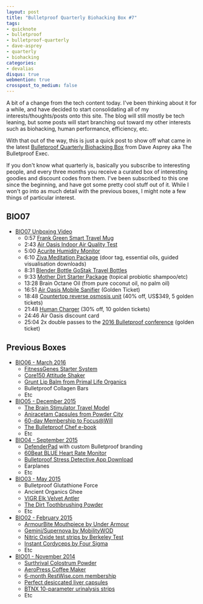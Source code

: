 ```yaml
---
layout: post
title: "Bulletproof Quarterly Biohacking Box #7"
tags:
- quicknote
- bulletproof
- bulletproof-quarterly
- dave-asprey
- quarterly
- biohacking
categories:
- devalias
disqus: true
webmention: true
crosspost_to_medium: false
---
```


A bit of a change from the tech content today. I've been thinking about it for a while, and have decided to start consolidating all of my interests/thoughts/posts onto this site. The blog will still mostly be tech leaning, but some posts will start branching out toward my other interests such as biohacking, human performance, efficiency, etc.

With that out of the way, this is just a quick post to show off what came in the latest [Bulletproof Quarterly Biohacking Box](https://quarterly.co/products/daveasprey) from Dave Asprey aka The Bulletproof Exec.

If you don't know what quarterly is, basically you subscribe to interesting people, and every three months you receive a curated box of interesting goodies and discount codes from them. I've been subscribed to this one since the beginning, and have got some pretty cool stuff out of it. While I won't go into as much detail with the previous boxes, I might note a few things of particular interest.

## BIO07

* [BIO07 Unboxing Video](https://quarterly.co/BIO07)
  * 0:57 [Frank Green Smart Travel Mug](https://frankgreen.com.au/shop/coffee-cups.html)
  * 2:43 [Air Oasis Indoor Air Quality Test](http://www.airoasis.com/shop/air-quality-test-kit)
  * 5:00 [Acurite Humidity Monitor](https://www.acurite.com/environments/humidity.html)
  * 6:10 [Ziva Meditation Package](https://www.zivameditation.com/) (door tag, essential oils, guided visualisation downloads)
  * 8:31 [Blender Bottle GoStak Travel Bottles](http://www.blenderbottle.com/shaker-bottles/blenderbottle-gostak)
  * 9:33 [Mother Dirt Starter Package](http://motherdirt.com/) (topical probiotic shampoo/etc)
  * 13:28 Brain Octane Oil (from pure coconut oil, no palm oil)
  * 16:51 [Air Oasis Mobile Sanifier](http://www.airoasis.com/shop/air-oasis-mobile-sanifier) (Golden Ticket)
  * 18:48 [Countertop reverse osmosis unit](https://www.aquatruwater.com/) (40% off, US$349, 5 golden tickets)
  * 21:48 [Human Charger](http://www.humancharger.com/) (30% off, 10 golden tickets)
  * 24:46 Air Oasis discount card
  * 25:04 2x double passes to the [2016 Bulletproof conference](http://www.bulletproof.com/conference/) (golden ticket)

## Previous Boxes

* [BIO06 - March 2016](https://quarterly.co/BIO06)
  * [FitnessGenes Starter System](https://fitnessgenes.com/genetic-workout-systems/starter-system/)
  * [Core150 Attitude Shaker](http://www.core150.com/)
  * [Grunt Lip Balm from Primal Life Organics](https://www.primallifeorganics.com/products/grunt-primal-lip-balm)
  * Bulletproof Collagen Bars
  * Etc
* [BIO05 - December 2015](https://quarterly.co/BIO05)
  * [The Brain Stimulator Travel Model](https://thebrainstimulator.net/)
  * [Aniracetam Capsules from Powder City](http://www.powdercity.com/products/aniracetam-capsules)
  * [60-day Membership to Focus@Will](https://www.focusatwill.com/)
  * [The Bulletproof Chef e-book](https://www.bulletproofexec.com/wp-content/uploads/2015/12/BULLETPROOF-CHEF-EBOOK.pdf)
  * Etc
* [BIO04 - September 2015](https://quarterly.co/BIO04)
  * [DefenderPad](https://www.defendershield.com/shop/defenderpad-laptop-radiation-heat-shield/) with custom Bulletproof branding
  * [60Beat BLUE Heart Rate Monitor](http://www.60beat.com/category_s/43.htm)
  * [Bulletproof Stress Detective App Download](https://itunes.apple.com/au/app/bulletproof-stress-detective/id899336349?mt=8)
  * Earplanes
  * Etc
* [BIO03 - May 2015](https://quarterly.co/BIO03)
  * Bulletproof Glutathione Force
  * Ancient Organics Ghee
  * [VIGR Elk Velvet Antler](http://vigr.ca/collections/vigr/products/premium-vigr-elk-velvet-antler)
  * [The Dirt Toothbrushing Powder](https://givemethedirt.com/products/the-dirt-trace-mineral-tooth-powder)
  * Etc
* [BIO02 - February 2015](https://quarterly.co/BIO02)
  * [ArmourBite Mouthpiece by Under Armour](https://www.underarmour.com/en-us/ua-armourbite-mouthpiece/pid1246642)
  * [Gemini/Supernova by MobilityWOD](http://www.mobilitywod.com/product/supernova-80mm/)
  * [Nitric Oxide test strips by Berkeley Test](http://www.berkeleytest.com/index.html)
  * [Instant Cordyceps by Four Sigma](http://www.foursigmatic.com/four-sigma-foods-101-cordyceps)
  * Etc
* [BIO01 - November 2014](https://quarterly.co/BIO01)
  * [Surthrival Colostrum Powder](http://www.surthrival.com/colostrum-powder-6-5oz.html)
  * [AeroPress Coffee Maker](http://www.aerobie.com/product/aeropress/)
  * [6-month RestWise.com membership](http://restwise.com/)
  * [Perfect desiccated liver capsules](http://www.perfectsupplements.com/Perfect-Desiccated-Liver-p/desiccatedliver120.htm)
  * [BTNX 10-parameter urinalysis strips](http://www.btnx.com/Product.aspx?id=1923)
  * Etc
